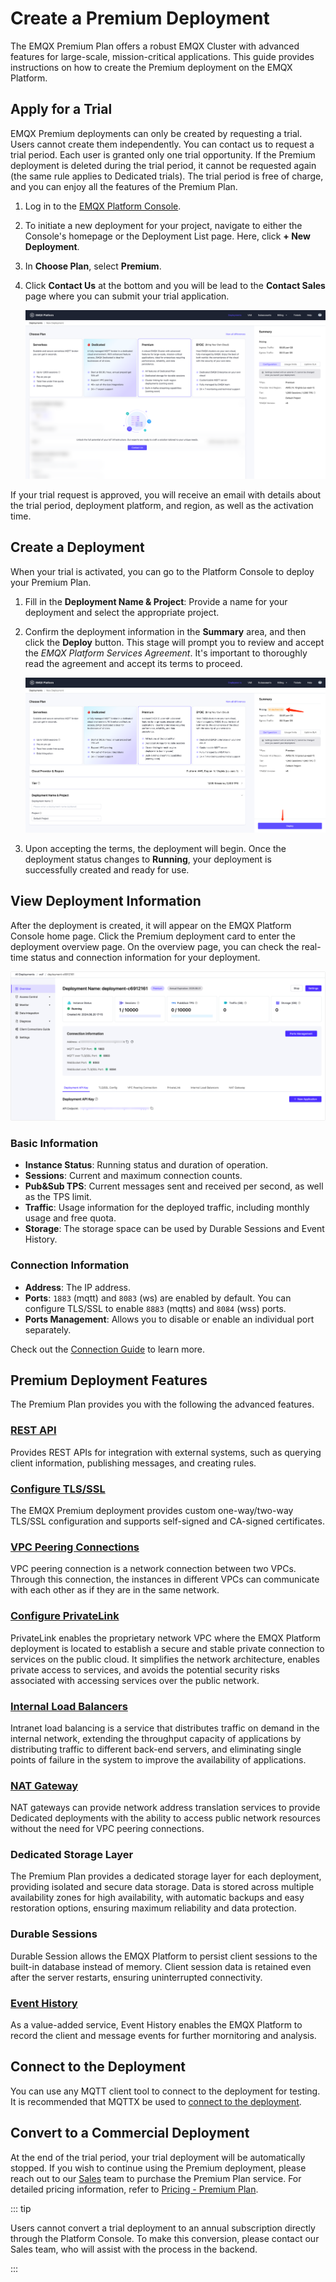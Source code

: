 # Create a Premium Deployment

The EMQX Premium Plan offers a robust EMQX Cluster with advanced features for large-scale, mission-critical applications. This guide provides instructions on how to create the Premium deployment on the EMQX Platform.

## Apply for a Trial

EMQX Premium deployments can only be created by requesting a trial. Users cannot create them independently. You can contact us to request a trial period. Each user is granted only one trial opportunity. If the Premium deployment is deleted during the trial period, it cannot be requested again (the same rule applies to Dedicated trials). The trial period is free of charge, and you can enjoy all the features of the Premium Plan.

1. Log in to the [EMQX Platform Console](https://cloud-intl.emqx.com/console/).

2. To initiate a new deployment for your project, navigate to either the Console's homepage or the Deployment List page. Here, click **+ New Deployment**.

3. In **Choose Plan**, select **Premium**.

4. Click **Contact Us** at the bottom and you will be lead to the **Contact Sales** page where you can submit your trial application.

   ![apply_premium_trial](./_assets/apply_premium_trial.png)

If your trial request is approved, you will receive an email with details about the trial period, deployment platform, and region, as well as the activation time.

## Create a Deployment

When your trial is activated, you can go to the Platform Console to deploy your Premium Plan.

1. Fill in the **Deployment Name & Project**: Provide a name for your deployment and select the appropriate project.

2. Confirm the deployment information in the **Summary** area, and then click the **Deploy** button. This stage will prompt you to review and accept the *EMQX Platform Services Agreement*. It's important to thoroughly read the agreement and accept its terms to proceed.

   ![deploy_premium](./_assets/deploy_premium.png)

3. Upon accepting the terms, the deployment will begin. Once the deployment status changes to **Running**, your deployment is successfully created and ready for use.

## View Deployment Information

After the deployment is created, it will appear on the EMQX Platform Console home page. Click the Premium deployment card to enter the deployment overview page. On the overview page, you can check the real-time status and connection information for your deployment.


![premium](./_assets/premium_overview.png)

### Basic Information

- **Instance Status**: Running status and duration of operation.
- **Sessions**: Current and maximum connection counts.
- **Pub&Sub TPS**: Current messages sent and received per second, as well as the TPS limit.
- **Traffic**: Usage information for the deployed traffic, including monthly usage and free quota.
- **Storage**: The storage space can be used by Durable Sessions and Event History.

### Connection Information

- **Address**: The IP address.
- **Ports**: `1883` (mqtt) and `8083` (ws) are enabled by default. You can configure TLS/SSL to enable `8883` (mqtts) and `8084` (wss) ports.
- **Ports Management**: Allows you to disable or enable an individual port separately.

Check out the [Connection Guide](../deployments/port_guide_dedicated.md) to learn more.

## Premium Deployment Features

The Premium Plan provides you with the following the advanced features.

### [REST API](https://docs.emqx.com/en/cloud/latest/api/dedicated)

Provides REST APIs for integration with external systems, such as querying client information, publishing messages, and creating rules.

### [Configure TLS/SSL](../deployments/tls_ssl.md)

The EMQX Premium deployment provides custom one-way/two-way TLS/SSL configuration and supports self-signed and CA-signed certificates.

### [VPC Peering Connections](../deployments/vpc_peering.md)

VPC peering connection is a network connection between two VPCs. Through this connection, the instances in different VPCs can communicate with each other as if they are in the same network.


### [Configure PrivateLink](../deployments/privatelink.md)

PrivateLink enables the proprietary network VPC where the EMQX Platform deployment is located to establish a secure and stable private connection to services on the public cloud. It simplifies the network architecture, enables private access to services, and avoids the potential security risks associated with accessing services over the public network.


### [Internal Load Balancers](../vas/intranet-lb.md)

Intranet load balancing is a service that distributes traffic on demand in the internal network, extending the throughput capacity of applications by distributing traffic to different back-end servers, and eliminating single points of failure in the system to improve the availability of applications.


### [NAT Gateway](../vas/nat-gateway.md)

NAT gateways can provide network address translation services to provide Dedicated deployments with the ability to access public network resources without the need for VPC peering connections.

### Dedicated Storage Layer

The Premium Plan provides a dedicated storage layer for each deployment, providing isolated and secure data storage. Data is stored across multiple availability zones for high availability, with automatic backups and easy restoration options, ensuring maximum reliability and data protection.

### Durable Sessions

Durable Session allows the EMQX Platform to persist client sessions to the built-in database instead of memory. Client session data is retained even after the server restarts, ensuring uninterrupted connectivity. 

### [Event History](../vas/event_history.md)

As a value-added service, Event History enables the EMQX Platform to record the client and message events for further mornitoring and analysis.

## Connect to the Deployment

You can use any MQTT client tool to connect to the deployment for testing. It is recommended that MQTTX be used to [connect to the deployment](../connect_to_deployments/mqttx.md).

## Convert to a Commercial Deployment

At the end of the trial period, your trial deployment will be automatically stopped. If you wish to continue using the Premium deployment, please reach out to our [Sales](https://www.emqx.com/en/contact?product=cloud&productEdition=BYOC&pageType=getQuotes) team to purchase the Premium Plan service. For detailed pricing information, refer to [Pricing - Premium Plan](../price/pricing.md#premium-plan).

::: tip

Users cannot convert a trial deployment to an annual subscription directly through the Platform Console. To make this conversion, please contact our Sales team, who will assist with the process in the backend.

:::